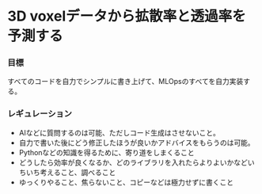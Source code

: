 # 3D voxelデータから拡散率と透過率を予測する
### 目標
すべてのコードを自力でシンプルに書き上げて、MLOpsのすべてを自力実装する。
### レギュレーション
 - AIなどに質問するのは可能、ただしコード生成はさせないこと。
 - 自力で書いた後にどう修正したほうが良いかアドバイスをもらうのは可能。
 - Pythonなどの知識を得るために、寄り道をしまくること
 - どうしたら効率が良くなるか、どのライブラリを入れたらよりよいかなどいちいち考えること、調べること
 - ゆっくりやること、焦らないこと、コピーなどは極力せずに書くこと